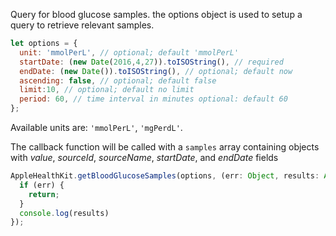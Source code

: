 Query for blood glucose samples. the options object is used to setup a query to retrieve relevant samples.
```javascript
let options = {
  unit: 'mmolPerL',	// optional; default 'mmolPerL'
  startDate: (new Date(2016,4,27)).toISOString(), // required
  endDate: (new Date()).toISOString(), // optional; default now
  ascending: false, // optional; default false
  limit:10,	// optional; default no limit
  period: 60, // time interval in minutes optional: default 60
};
```
Available units are: `'mmolPerL'`, `'mgPerdL'`.

The callback function will be called with a `samples` array containing objects with *value*, *sourceId*, *sourceName*, *startDate*, and *endDate* fields

```javascript
AppleHealthKit.getBloodGlucoseSamples(options, (err: Object, results: Array<Object>) => {
  if (err) {
    return;
  }
  console.log(results)
});
```
